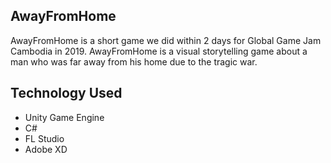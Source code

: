 ## AwayFromHome

AwayFromHome is a short game we did within 2 days for Global Game Jam Cambodia in 2019. AwayFromHome is a visual storytelling game about a man who was far away from his home due to the tragic war. 

## Technology Used

- Unity Game Engine
- C#
- FL Studio
- Adobe XD
